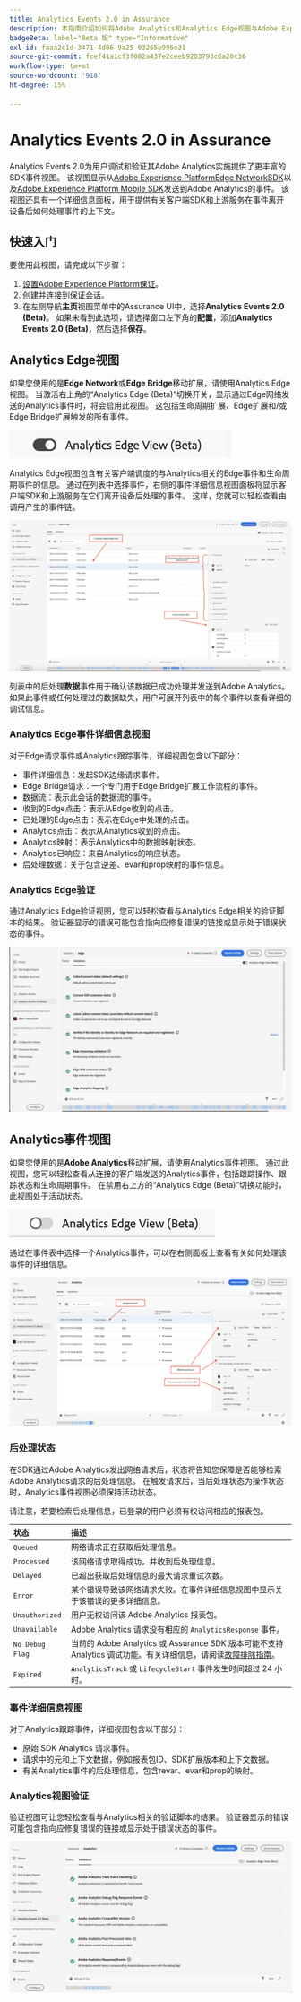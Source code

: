 ```yaml
---
title: Analytics Events 2.0 in Assurance
description: 本指南介绍如何将Adobe Analytics和Analytics Edge视图与Adobe Experience Platform Assurance结合使用。
badgeBeta: label="Beta 版" type="Informative"
exl-id: faaa2c1d-3471-4d86-9a25-03265b996e31
source-git-commit: fcef41a1cf3f082a437e2ceeb9203793c6a20c36
workflow-type: tm+mt
source-wordcount: '918'
ht-degree: 15%

---
```


# Analytics Events 2.0 in Assurance

Analytics Events 2.0为用户调试和验证其Adobe Analytics实施提供了更丰富的SDK事件视图。 该视图显示从[Adobe Experience PlatformEdge NetworkSDK](https://developer.adobe.com/client-sdks/edge/edge-network/)以及[Adobe Experience Platform Mobile SDK](https://developer.adobe.com/client-sdks/solution/adobe-analytics/)发送到Adobe Analytics的事件。 该视图还具有一个详细信息面板，用于提供有关客户端SDK和上游服务在事件离开设备后如何处理事件的上下文。

## 快速入门

要使用此视图，请完成以下步骤：

1. [设置Adobe Experience Platform保证](../tutorials/implement-assurance.md)。
2. [创建并连接到保证会话](../tutorials/using-assurance.md)。
3. 在左侧导航&#x200B;**主页**&#x200B;视图菜单中的Assurance UI中，选择&#x200B;**Analytics Events 2.0 (Beta)**。 如果未看到此选项，请选择窗口左下角的&#x200B;**配置**，添加&#x200B;**Analytics Events 2.0 (Beta)**，然后选择&#x200B;**保存**。

## Analytics Edge视图

如果您使用的是&#x200B;**Edge Network**&#x200B;或&#x200B;**Edge Bridge**&#x200B;移动扩展，请使用Analytics Edge视图。 当激活右上角的“Analytics Edge (Beta)”切换开关，显示通过Edge网络发送的Analytics事件时，将会启用此视图。 这包括生命周期扩展、Edge扩展和/或Edge Bridge扩展触发的所有事件。

![显示切换到Analytics Edge视图的切换的图像。](./images/adobe-analytics-edge/edge-analytics-view-toggle.png)

Analytics Edge视图包含有关客户端调度的与Analytics相关的Edge事件和生命周期事件的信息。 通过在列表中选择事件，右侧的事件详细信息视图面板将显示客户端SDK和上游服务在它们离开设备后处理的事件。 这样，您就可以轻松查看由调用产生的事件链。

![此图像演示了Edge Bridge方案的Analytics Edge视图中的各个组件。](./images/adobe-analytics-edge/edgebridge-analytics-events.png)

列表中的后处理&#x200B;**数据**&#x200B;事件用于确认该数据已成功处理并发送到Adobe Analytics。 如果此事件或任何处理过的数据缺失，用户可展开列表中的每个事件以查看详细的调试信息。

### Analytics Edge事件详细信息视图

对于Edge请求事件或Analytics跟踪事件，详细视图包含以下部分：

* 事件详细信息：发起SDK边缘请求事件。
* Edge Bridge请求：一个专门用于Edge Bridge扩展工作流程的事件。
* 数据流：表示此会话的数据流的事件。
* 收到的Edge点击：表示从Edge收到的点击。
* 已处理的Edge点击：表示在Edge中处理的点击。
* Analytics点击：表示从Analytics收到的点击。
* Analytics映射：表示Analytics中的数据映射状态。
* Analytics已响应：来自Analytics的响应状态。
* 后处理数据：关于包含逆差、evar和prop映射的事件信息。

### Analytics Edge验证

通过Analytics Edge验证视图，您可以轻松查看与Analytics Edge相关的验证脚本的结果。 验证器显示的错误可能包含指向应修复错误的链接或显示处于错误状态的事件。

![在Analytics Edge视图中显示“验证器”选项卡的图像。](./images/adobe-analytics-edge/edge-analytics-validation-view.png)

## Analytics事件视图

如果您使用的是&#x200B;**Adobe Analytics**&#x200B;移动扩展，请使用Analytics事件视图。 通过此视图，您可以轻松查看从连接的客户端发送的Analytics事件，包括跟踪操作、跟踪状态和生命周期事件。 在禁用右上方的“Analytics Edge (Beta)”切换功能时，此视图处于活动状态。

![显示切换到Analytics视图的切换的图像。](./images/adobe-analytics-edge/direct-analytics-view-toggle-button.png)

通过在事件表中选择一个Analytics事件，可以在右侧面板上查看有关如何处理该事件的详细信息。

![展示Analytics事件视图中不同组件的图像。](./images/adobe-analytics-edge/analytics-events.png)

### 后处理状态

在SDK通过Adobe Analytics发出网络请求后，状态将告知您保障是否能够检索Adobe Analytics请求的后处理信息。 在触发请求后，当后处理状态为操作状态时，Analytics事件视图必须保持活动状态。

请注意，若要检索后处理信息，已登录的用户必须有权访问相应的报表包。

| 状态 | 描述 |
| :----- | :---------- |
| `Queued` | 网络请求正在获取后处理信息。 |
| `Processed` | 该网络请求取得成功，并收到后处理信息。 |
| `Delayed` | 已超出获取后处理信息的最大请求重试次数。 |
| `Error` | 某个错误导致该网络请求失败。在事件详细信息视图中显示关于该错误的更多详细信息。 |
| `Unauthorized` | 用户无权访问该 Adobe Analytics 报表包。 |
| `Unavailable` | Adobe Analytics 请求没有相应的 `AnalyticsResponse` 事件。 |
| `No Debug Flag` | 当前的 Adobe Analytics 或 Assurance SDK 版本可能不支持 Analytics 调试功能。有关详细信息，请阅读[故障排除指南](../troubleshooting.md)。 |
| `Expired` | `AnalyticsTrack` 或 `LifecycleStart` 事件发生时间超过 24 小时。 |

### 事件详细信息视图

对于Analytics跟踪事件，详细视图包含以下部分：

* 原始 SDK Analytics 请求事件。
* 请求中的元和上下文数据，例如报表包ID、SDK扩展版本和上下文数据。
* 有关Analytics事件的后处理信息，包含revar、evar和prop的映射。

### Analytics视图验证

验证视图可让您轻松查看与Analytics相关的验证脚本的结果。 验证器显示的错误可能包含指向应修复错误的链接或显示处于错误状态的事件。

![显示Analytics视图中的“验证器”选项卡的图像。](./images/adobe-analytics-edge/analytics-validation-view.png)